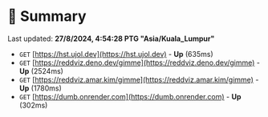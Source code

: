 # 📖 Summary
Last updated: **27/8/2024, 4:54:28 PTG "Asia/Kuala_Lumpur"**

- `GET` [https://hst.ujol.dev](https://hst.ujol.dev) - **Up** (635ms)
- `GET` [https://reddviz.deno.dev/gimme](https://reddviz.deno.dev/gimme) - **Up** (2524ms)
- `GET` [https://reddviz.amar.kim/gimme](https://reddviz.amar.kim/gimme) - **Up** (1780ms)
- `GET` [https://dumb.onrender.com](https://dumb.onrender.com) - **Up** (302ms)
